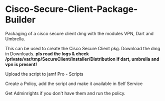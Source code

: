 # Cisco-Secure-Client-Package-Builder
Packaging of a cisco secure client dmg with the modules VPN, Dart and Umbrella.

This can be used to create the Cisco Secure Client pkg. Download the dmg in Downloads.
**pls read the logs & check /private/var/tmp/SecureClient/Installer/Distribution if dart, umbrella and vpn is present!**

Upload the script to jamf Pro - Scripts

Create a Policy, add the script and make it available in Self Service

Get Adminrights if you don't have them and run the policy.

